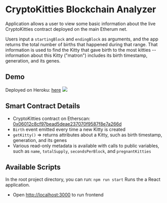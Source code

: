 # CryptoKitties Blockchain Analyzer

Application allows a user to view some basic information about the live CryptoKitties contract deployed on the main Etherum net.

Users input a `startingBlock` and `endingBlock` as arguments, and the app returns the total number of births that happened during that range. That information is used to find the Kitty that gave birth to the most kitties -- information about this Kitty ("matron") includes its birth timestamp, generation, and its genes.

## Demo

Deployed on Heroku: [here](https://warm-oasis-05569.herokuapp.com/)
![](demo/crypto-kitties-demo.gif)

## Smart Contract Details

-   CryptoKitties contract on Etherscan: [0x06012c8cf97bead5deae237070f9587f8e7a266d](https://etherscan.io/txs?a=0x06012c8cf97bead5deae237070f9587f8e7a266d)
-   `Birth` event emitted every time a new Kitty is created
-   `getKitty()` => returns attributes about a Kitty, such as birth timestamp, generation, and its genes
-   Various read-only metadata is available with calls to public variables, such as `name`, `totalSupply`, `secondsPerBlock`, and `pregnantKitties`

## Available Scripts

In the root project directory, you can run:
`npm run start`
Runs the a React application.<br />

-   Open [http://localhost:3000](http://localhost:3000) to run frontend
